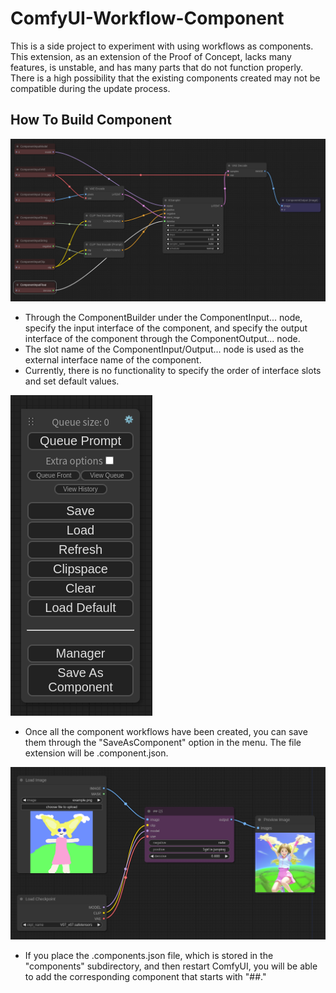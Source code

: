 # ComfyUI-Workflow-Component
This is a side project to experiment with using workflows as components.
This extension, as an extension of the Proof of Concept, lacks many features, is unstable, and has many parts that do not function properly.
There is a high possibility that the existing components created may not be compatible during the update process.

## How To Build Component
![component-build](misc/component-build.png)

* Through the ComponentBuilder under the ComponentInput... node, specify the input interface of the component, and specify the output interface of the component through the ComponentOutput... node.
* The slot name of the ComponentInput/Output... node is used as the external interface name of the component.
* Currently, there is no functionality to specify the order of interface slots and set default values.

![component-menu](misc/menu.png)

* Once all the component workflows have been created, you can save them through the "SaveAsComponent" option in the menu. The file extension will be .component.json.

![component-use](misc/component-use.png)

* If you place the .components.json file, which is stored in the "components" subdirectory, and then restart ComfyUI, you will be able to add the corresponding component that starts with "##."